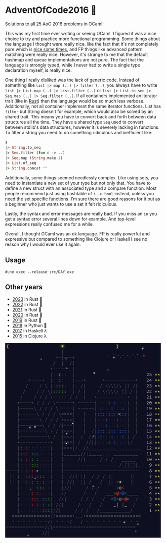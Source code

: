 # AdventOfCode2016 :camel:
Solutions to all 25 AoC 2016 problems in OCaml!

This was my first time ever writing or seeing OCaml. I figured it was a nice choice to try and practice more functional programming. Some things about the language I thought were really nice, like the fact that it's not completely pure which is [nice some times](./src/day08.ml), and FP things like advanced pattern matching were really nice. However, it's strange to me that the default hashmap and queue implementations are not pure. The fact that the language is strongly typed, while I never had to write a single type declaration myself, is really nice.

One thing I really disliked was the lack of generic code. Instead of something like `list |> map (..) |> filter (..)`, you always have to write `list |> List.map (..) |> List.filter (..)` or `list |> List.to_seq |> Seq.map (..) |> Seq.filter (..)`. If all containers implemented an iterator trait (like in [Rust](https://doc.rust-lang.org/std/iter/trait.Iterator.html)) then the language would be so much less verbose. Additionally, not all container implement the same iterator functions. List has `filter` but String doesn't for example, which would also be solved by an shared trait. This means you have to convert back and forth between data structures all the time. They have a shared type `Seq` used to convert between stdlib's data structures, however it is severely lacking in functions. To filter a string you need to do something ridiculous and inefficient like:

```ocaml
s
|> String.to_seq
|> Seq.filter (fun c -> ..)
|> Seq.map (String.make 1)
|> List.of_seq
|> String.concat ""
```

Additionally, some things seemed needlessly complex. Like using sets, you need to instantiate a new set of your type but not only that. You have to define a new struct with an associated type and a compare function. Most people recommend just using hashtable of `t -> bool` instead, unless you need the set specific functions. I'm sure there are good reasons for it but as a beginner who just wants to use a set it felt ridiculous.

Lastly, the syntax and error messages are really bad. If you miss an `in` you get a syntax error several lines down for example. And top-level expressions really confused me for a while.

Overall, I thought OCaml was an ok language. FP is really powerful and expressive but compared to something like Clojure or Haskell I see no reason why I would ever use it again.

## Usage
```
dune exec --release src/DAY.exe
```

## Other years
- [2023](https://github.com/AxlLind/AdventOfCode2023/) in Rust :crab:
- [2022](https://github.com/AxlLind/AdventOfCode2022/) in Rust :crab:
- [2021](https://github.com/AxlLind/AdventOfCode2021/) in Rust :crab:
- [2020](https://github.com/AxlLind/AdventOfCode2020/) in Rust :crab:
- [2019](https://github.com/AxlLind/AdventOfCode2019/) in Rust :crab:
- [2018](https://github.com/AxlLind/AdventOfCode2018/) in Python :snake:
- [2017](https://github.com/AxlLind/AdventOfCode2017/) in Haskell λ
- [2015](https://github.com/AxlLind/AdventOfCode2015/) in Clojure λ

![end-screen](./end-screen.png)
